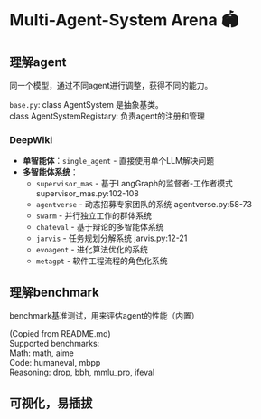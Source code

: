 # Multi-Agent-System Arena 🏟️

## 理解agent
同一个模型，通过不同agent进行调整，获得不同的能力。  

`base.py`: class AgentSystem 是抽象基类。  
class AgentSystemRegistary: 负责agent的注册和管理



### DeepWiki
- **单智能体**：`single_agent` - 直接使用单个LLM解决问题
- **多智能体系统**：
  - `supervisor_mas` - 基于LangGraph的监督者-工作者模式 supervisor_mas.py:102-108
  - `agentverse` - 动态招募专家团队的系统 agentverse.py:58-73
  - `swarm` - 并行独立工作的群体系统
  - `chateval` - 基于辩论的多智能体系统
  - `jarvis` - 任务规划分解系统 jarvis.py:12-21
  - `evoagent` - 进化算法优化的系统
  - `metagpt` - 软件工程流程的角色化系统


## 理解benchmark
benchmark基准测试，用来评估agent的性能（内置）

(Copied from README.md)  
Supported benchmarks:  
Math: math, aime  
Code: humaneval, mbpp    
Reasoning: drop, bbh, mmlu_pro, ifeval


## 可视化，易插拔



